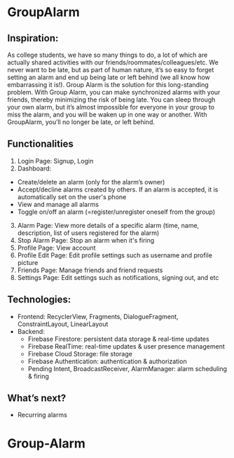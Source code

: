# GroupAlarm


## Inspiration:
As college students, we have so many things to do, a lot of which are actually shared activities with our friends/roommates/colleagues/etc. We never want to be late, but as part of human nature, it’s so easy to forget setting an alarm and end up being late or left behind (we all know how embarrassing it is!). Group Alarm is the solution for this long-standing problem. With Group Alarm, you can make synchronized alarms with your friends, thereby minimizing the risk of being late. You can sleep through your own alarm, but it’s almost impossible for everyone in your group to miss the alarm, and you will be waken up in one way or another. With GroupAlarm, you’ll no longer be late, or left behind.

## Functionalities
1. Login Page: Signup, Login
2. Dashboard: 
+ Create/delete an alarm (only for the alarm’s owner)
+ Accept/decline alarms created by others. If an alarm is accepted, it is automatically set on the user's phone
+ View and manage all alarms
+ Toggle on/off an alarm (=register/unregister oneself from the group)
3. Alarm Page: View more details of a specific alarm (time, name, description, list of users registered for the alarm)
4. Stop Alarm Page: Stop an alarm when it's firing
6. Profile Page: View account
7. Profile Edit Page: Edit profile settings such as username and profile picture
9. Friends Page: Manage friends and friend requests
8. Settings Page: Edit settings such as notifications, signing out, and etc

## Technologies:
+ Frontend: RecyclerView, Fragments, DialogueFragment, ConstraintLayout, LinearLayout
+ Backend:
	+ Firebase Firestore: persistent data storage & real-time updates
	+ Firebase RealTime: real-time updates & user presence management
	+ Firebase Cloud Storage: file storage
	+ Firebase Authentication: authentication & authorization
	+ Pending Intent, BroadcastReceiver, AlarmManager: alarm scheduling & firing

## What’s next?
+ Recurring alarms
# Group-Alarm
